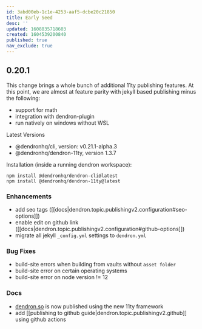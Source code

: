 ```yaml
---
id: 3abd00eb-1c1e-4253-aaf5-dcbe20c21850
title: Early Seed
desc: ''
updated: 1608835718603
created: 1604539200840
published: true
nav_exclude: true
---
```


## 0.20.1

This change brings a whole bunch of additional 11ty publishing features. At this point, we are almost at feature parity with jekyll based publishing minus the following:
- support for math
- integration with dendron-plugin
- run natively on windows without WSL

Latest Versions
- @dendronhq/cli, version: v0.21.1-alpha.3
- @dendronhq/dendron-11ty, version 1.3.7

Installation (inside a running dendron workspace):

```
npm install @dendronhq/dendron-cli@latest
npm install @dendronhq/dendron-11ty@latest
```

### Enhancements
- add seo tags ([[docs|dendron.topic.publishingv2.configuration#seo-options]])
- enable edit on github link ([[docs|dendron.topic.publishingv2.configuration#github-options]])
- migrate all jekyll `_config.yml` settings to `dendron.yml`

### Bug Fixes
- build-site errors when building from vaults without `asset folder`
- build-site error on certain operating systems
- build-site error on node version != 12

### Docs
- [dendron.so](https://dendron.so) is now published using the new 11ty framework
- add [[publishing to github guide|dendron.topic.publishingv2.github]] using github actions
